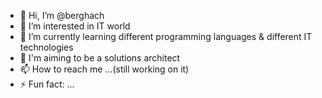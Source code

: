 - 👋 Hi, I’m @berghach
- 👀 I’m interested in IT world
- 🌱 I’m currently learning different programming languages & different IT technologies
- 🎯 I'm aiming to be a solutions architect 
- 📫 How to reach me ...(still working on it)
- ⚡ Fun fact: ...

<!---
berghach/berghach is a ✨ special ✨ repository because its `README.md` (this file) appears on your GitHub profile.
You can click the Preview link to take a look at your changes.
--->
